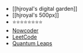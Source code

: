 - [[hjroyal's digital garden]]
- [[hjroyal's 500px]]
- ⭐⭐⭐⭐⭐⭐⭐⭐
- [Nowcoder](https://www.nowcoder.com/)
- [LeetCode](https://leetcode.cn/)
- [Quantum Leaps](https://www.state-machine.com/)